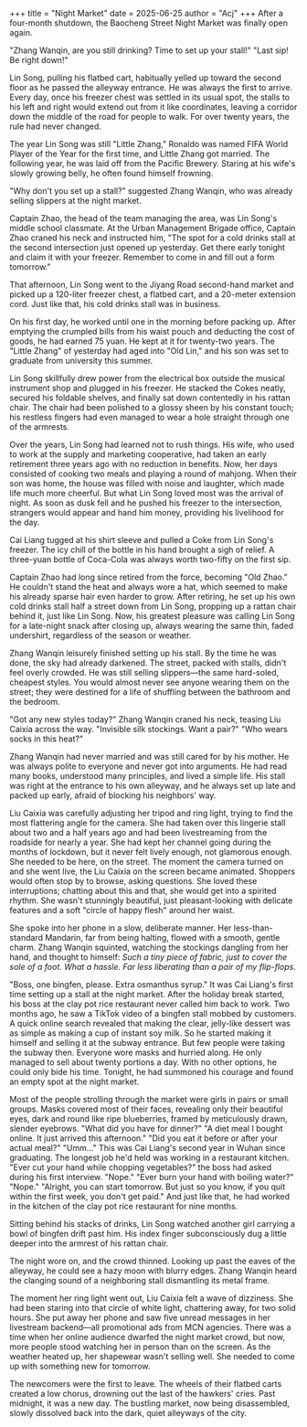 +++
title = "Night Market"
date = 2025-06-25
author = "Acj"
+++
After a four-month shutdown, the Baocheng Street Night Market was finally open again.

"Zhang Wanqin, are you still drinking? Time to set up your stall!"
"Last sip! Be right down!"

Lin Song, pulling his flatbed cart, habitually yelled up toward the second floor as he passed the alleyway entrance. He was always the first to arrive. Every day, once his freezer chest was settled in its usual spot, the stalls to his left and right would extend out from it like coordinates, leaving a corridor down the middle of the road for people to walk. For over twenty years, the rule had never changed.

The year Lin Song was still "Little Zhang," Ronaldo was named FIFA World Player of the Year for the first time, and Little Zhang got married. The following year, he was laid off from the Pacific Brewery. Staring at his wife's slowly growing belly, he often found himself frowning.

"Why don't you set up a stall?" suggested Zhang Wanqin, who was already selling slippers at the night market.

Captain Zhao, the head of the team managing the area, was Lin Song's middle school classmate. At the Urban Management Brigade office, Captain Zhao craned his neck and instructed him, "The spot for a cold drinks stall at the second intersection just opened up yesterday. Get there early tonight and claim it with your freezer. Remember to come in and fill out a form tomorrow."

That afternoon, Lin Song went to the Jiyang Road second-hand market and picked up a 120-liter freezer chest, a flatbed cart, and a 20-meter extension cord. Just like that, his cold drinks stall was in business.

On his first day, he worked until one in the morning before packing up. After emptying the crumpled bills from his waist pouch and deducting the cost of goods, he had earned 75 yuan. He kept at it for twenty-two years. The "Little Zhang" of yesterday had aged into "Old Lin," and his son was set to graduate from university this summer.

Lin Song skillfully drew power from the electrical box outside the musical instrument shop and plugged in his freezer. He stacked the Cokes neatly, secured his foldable shelves, and finally sat down contentedly in his rattan chair. The chair had been polished to a glossy sheen by his constant touch; his restless fingers had even managed to wear a hole straight through one of the armrests.

Over the years, Lin Song had learned not to rush things. His wife, who used to work at the supply and marketing cooperative, had taken an early retirement three years ago with no reduction in benefits. Now, her days consisted of cooking two meals and playing a round of mahjong. When their son was home, the house was filled with noise and laughter, which made life much more cheerful. But what Lin Song loved most was the arrival of night. As soon as dusk fell and he pushed his freezer to the intersection, strangers would appear and hand him money, providing his livelihood for the day.

Cai Liang tugged at his shirt sleeve and pulled a Coke from Lin Song's freezer. The icy chill of the bottle in his hand brought a sigh of relief. A three-yuan bottle of Coca-Cola was always worth two-fifty on the first sip.

Captain Zhao had long since retired from the force, becoming "Old Zhao." He couldn't stand the heat and always wore a hat, which seemed to make his already sparse hair even harder to grow. After retiring, he set up his own cold drinks stall half a street down from Lin Song, propping up a rattan chair behind it, just like Lin Song. Now, his greatest pleasure was calling Lin Song for a late-night snack after closing up, always wearing the same thin, faded undershirt, regardless of the season or weather.

Zhang Wanqin leisurely finished setting up his stall. By the time he was done, the sky had already darkened. The street, packed with stalls, didn't feel overly crowded. He was still selling slippers—the same hard-soled, cheapest styles. You would almost never see anyone wearing them on the street; they were destined for a life of shuffling between the bathroom and the bedroom.

"Got any new styles today?" Zhang Wanqin craned his neck, teasing Liu Caixia across the way.
"Invisible silk stockings. Want a pair?"
"Who wears socks in this heat?"

Zhang Wanqin had never married and was still cared for by his mother. He was always polite to everyone and never got into arguments. He had read many books, understood many principles, and lived a simple life. His stall was right at the entrance to his own alleyway, and he always set up late and packed up early, afraid of blocking his neighbors' way.

Liu Caixia was carefully adjusting her tripod and ring light, trying to find the most flattering angle for the camera. She had taken over this lingerie stall about two and a half years ago and had been livestreaming from the roadside for nearly a year. She had kept her channel going during the months of lockdown, but it never felt lively enough, not glamorous enough. She needed to be here, on the street. The moment the camera turned on and she went live, the Liu Caixia on the screen became animated. Shoppers would often stop by to browse, asking questions. She loved these interruptions; chatting about this and that, she would get into a spirited rhythm. She wasn't stunningly beautiful, just pleasant-looking with delicate features and a soft "circle of happy flesh" around her waist.

She spoke into her phone in a slow, deliberate manner. Her less-than-standard Mandarin, far from being halting, flowed with a smooth, gentle charm. Zhang Wanqin squinted, watching the stockings dangling from her hand, and thought to himself: *Such a tiny piece of fabric, just to cover the sole of a foot. What a hassle. Far less liberating than a pair of my flip-flops.*

"Boss, one bingfen, please. Extra osmanthus syrup."
It was Cai Liang's first time setting up a stall at the night market. After the holiday break started, his boss at the clay pot rice restaurant never called him back to work. Two months ago, he saw a TikTok video of a bingfen stall mobbed by customers. A quick online search revealed that making the clear, jelly-like dessert was as simple as making a cup of instant soy milk. So he started making it himself and selling it at the subway entrance. But few people were taking the subway then. Everyone wore masks and hurried along. He only managed to sell about twenty portions a day. With no other options, he could only bide his time. Tonight, he had summoned his courage and found an empty spot at the night market.

Most of the people strolling through the market were girls in pairs or small groups. Masks covered most of their faces, revealing only their beautiful eyes, dark and round like ripe blueberries, framed by meticulously drawn, slender eyebrows.
"What did you have for dinner?"
"A diet meal I bought online. It just arrived this afternoon."
"Did you eat it before or after your actual meal?"
"Umm..."
This was Cai Liang's second year in Wuhan since graduating. The longest job he'd held was working in a restaurant kitchen.
"Ever cut your hand while chopping vegetables?" the boss had asked during his first interview.
"Nope."
"Ever burn your hand with boiling water?"
"Nope."
"Alright, you can start tomorrow. But just so you know, if you quit within the first week, you don't get paid."
And just like that, he had worked in the kitchen of the clay pot rice restaurant for nine months.

Sitting behind his stacks of drinks, Lin Song watched another girl carrying a bowl of bingfen drift past him. His index finger subconsciously dug a little deeper into the armrest of his rattan chair.

The night wore on, and the crowd thinned. Looking up past the eaves of the alleyway, he could see a hazy moon with blurry edges. Zhang Wanqin heard the clanging sound of a neighboring stall dismantling its metal frame.

The moment her ring light went out, Liu Caixia felt a wave of dizziness. She had been staring into that circle of white light, chattering away, for two solid hours. She put away her phone and saw five unread messages in her livestream backend—all promotional ads from MCN agencies. There was a time when her online audience dwarfed the night market crowd, but now, more people stood watching her in person than on the screen. As the weather heated up, her shapewear wasn't selling well. She needed to come up with something new for tomorrow.

The newcomers were the first to leave. The wheels of their flatbed carts created a low chorus, drowning out the last of the hawkers' cries. Past midnight, it was a new day. The bustling market, now being disassembled, slowly dissolved back into the dark, quiet alleyways of the city.
